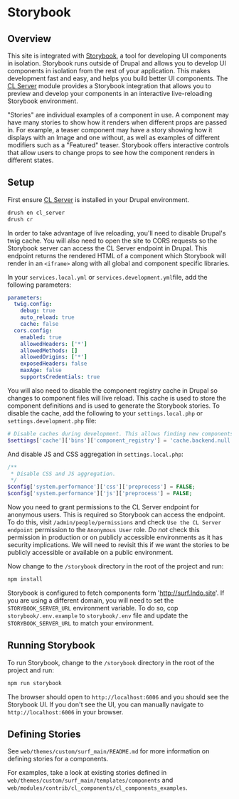 # Storybook
## Overview

This site is integrated with [Storybook](https://storybook.js.org/), a tool for developing UI components in isolation. Storybook runs outside of Drupal and allows you to develop UI components in isolation from the rest of your application. This makes development fast and easy, and helps you build better UI components. The [CL Server](https://drupal.org/project/cl_server) module provides a Storybook integration that allows you to preview and develop your components in an interactive live-reloading Storybook environment.

"Stories" are individual examples of a component in use. A component may have many stories to show how it renders when different props are passed in. For example, a teaser component may have a story showing how it displays with an Image and one without, as well as examples of different modifiers such as a "Featured" teaser. Storybook offers interactive controls that allow users to change props to see how the component renders in different states.


## Setup
First ensure [CL Server](https://drupal.org/project/cl_server) is installed in your Drupal environment.

```bash
drush en cl_server
drush cr
```

In order to take advantage of live reloading, you'll need to disable Drupal's twig cache. You will also need to open the site to CORS requests so the Storybook server can access the CL Server endpoint in Drupal. This endpoint returns the rendered HTML of a component which Storybook will render in an `<iframe>` along with all global and component specific libraries.

In your `services.local.yml` or `services.development.yml`file, add the following parameters:

```yaml
parameters:
  twig.config:
    debug: true
    auto_reload: true
    cache: false
  cors.config:
    enabled: true
    allowedHeaders: ['*']
    allowedMethods: []
    allowedOrigins: ['*']
    exposedHeaders: false
    maxAge: false
    supportsCredentials: true
```

You will also need to disable the component registry cache in Drupal so changes to component files will live reload. This cache is used to store the component definitions and is used to generate the Storybook stories. To disable the cache, add the following to your `settings.local.php` or `settings.development.php` file:

```php
# Disable caches during development. This allows finding new components without clearing caches.
$settings['cache']['bins']['component_registry'] = 'cache.backend.null';
```

And disable JS and CSS aggregation in `settings.local.php`:

```php
/**
 * Disable CSS and JS aggregation.
 */
$config['system.performance']['css']['preprocess'] = FALSE;
$config['system.performance']['js']['preprocess'] = FALSE;
```

Now you need to grant permissions to the CL Server endpoint for anonymous users. This is required so Storybook can access the endpoint. To do this, visit `/admin/people/permissions` and check `Use the CL Server endpoint` permission to the `Anonymous User` role. *Do not* check this permission in production or on publicly accessible environments as it has security implications. We will need to revisit this if we want the stories to be publicly accessible or available on a public environment.

Now change to the `/storybook` directory in the root of the project and run:

```bash
npm install
```

Storybook is configured to fetch components form 'http://surf.lndo.site'. If you are using a different domain, you will need to set the `STORYBOOK_SERVER_URL` environment variable. To do so, cop `storybook/.env.example` to `storybook/.env` file and update the `STORYBOOK_SERVER_URL` to match your environment.

## Running Storybook
To run Storybook, change to the `/storybook` directory in the root of the project and run:

```bash
npm run storybook
```

The browser should open to `http://localhost:6006` and you should see the Storybook UI. If you don't see the UI, you can manually navigate to `http://localhost:6006` in your browser.

## Defining Stories
See `web/themes/custom/surf_main/README.md` for more information on defining stories for a components.

For examples, take a look at existing stories defined in `web/themes/custom/surf_main/templates/components` and `web/modules/contrib/cl_components/cl_components_examples`.
